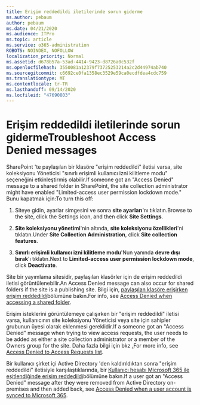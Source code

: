 ```yaml
---
title: Erişim reddedildi iletilerinde sorun giderme
ms.author: pebaum
author: pebaum
ms.date: 04/21/2020
ms.audience: ITPro
ms.topic: article
ms.service: o365-administration
ROBOTS: NOINDEX, NOFOLLOW
localization_priority: Normal
ms.assetid: d678b57a-53ad-4414-9423-d8726a0c532f
ms.openlocfilehash: 3550081a12379f73725253214a2c2d44974ab740
ms.sourcegitcommit: c6692ce0fa1358ec3529e59ca0ecdfdea4cdc759
ms.translationtype: MT
ms.contentlocale: tr-TR
ms.lasthandoff: 09/14/2020
ms.locfileid: "47690803"
---
```

# <a name="troubleshoot-access-denied-messages"></a><span data-ttu-id="d7e20-102">Erişim reddedildi iletilerinde sorun giderme</span><span class="sxs-lookup"><span data-stu-id="d7e20-102">Troubleshoot Access Denied messages</span></span>

<span data-ttu-id="d7e20-103">SharePoint 'te paylaşılan bir klasöre "erişim reddedildi" iletisi varsa, site koleksiyonu Yöneticisi "sınırlı erişimli kullanıcı izni kilitleme modu" seçeneğini etkinleştirmiş olabilir.</span><span class="sxs-lookup"><span data-stu-id="d7e20-103">If someone got an "Access Denied" message to a shared folder in SharePoint, the site collection administrator might have enabled "Limited-access user permission lockdown mode."</span></span> <span data-ttu-id="d7e20-104">Bunu kapatmak için:</span><span class="sxs-lookup"><span data-stu-id="d7e20-104">To turn this off:</span></span> 
  
1. <span data-ttu-id="d7e20-105">Siteye gidin, ayarlar simgesini ve sonra **site ayarları**'nı tıklatın.</span><span class="sxs-lookup"><span data-stu-id="d7e20-105">Browse to the site, click the Settings icon, and then click **Site Settings**.</span></span>
    
2. <span data-ttu-id="d7e20-106">**Site koleksiyonu yönetimi**'nin altında, **site koleksiyonu özellikleri**'ni tıklatın.</span><span class="sxs-lookup"><span data-stu-id="d7e20-106">Under **Site Collection Administration**, click **Site collection features**.</span></span>
    
3. <span data-ttu-id="d7e20-107">**Sınırlı erişimli kullanıcı izni kilitleme modu**'Nun yanında **devre dışı bırak**'ı tıklatın.</span><span class="sxs-lookup"><span data-stu-id="d7e20-107">Next to **Limited-access user permission lockdown mode**, click **Deactivate**.</span></span>
    
<span data-ttu-id="d7e20-108">Site bir yayımlama sitesidir, paylaşılan klasörler için de erişim reddedildi iletisi görüntülenebilir.</span><span class="sxs-lookup"><span data-stu-id="d7e20-108">An Access Denied message can also occur for shared folders if the site is a publishing site.</span></span> <span data-ttu-id="d7e20-109">Bilgi için, [paylaşılan klasöre erişirken erişim reddedildi](https://go.microsoft.com/fwlink/?linkid=2004317)bölümüne bakın.</span><span class="sxs-lookup"><span data-stu-id="d7e20-109">For info, see [Access Denied when accessing a shared folder](https://go.microsoft.com/fwlink/?linkid=2004317).</span></span>
  
<span data-ttu-id="d7e20-110">Erişim isteklerini görüntülemeye çalışırken bir "erişim reddedildi" iletisi varsa, kullanıcının site koleksiyonu Yöneticisi veya site için sahipler grubunun üyesi olarak eklenmesi gereklidir.</span><span class="sxs-lookup"><span data-stu-id="d7e20-110">If a someone got an "Access Denied" message when trying to view access requests, the user needs to be added as either a site collection administrator or a member of the Owners group for the site.</span></span> <span data-ttu-id="d7e20-111">Daha fazla bilgi için bkz [.](https://go.microsoft.com/fwlink/?linkid=2004220)</span><span class="sxs-lookup"><span data-stu-id="d7e20-111">For more info, see [Access Denied to Access Requests list](https://go.microsoft.com/fwlink/?linkid=2004220).</span></span>
  
<span data-ttu-id="d7e20-112">Bir kullanıcı şirket içi Active Directory 'den kaldırıldıktan sonra "erişim reddedildi" iletisiyle karşılaştıklarında, bir [Kullanıcı hesabı Microsoft 365 ile eşitlendiğinde erişim reddedildi](https://go.microsoft.com/fwlink/?linkid=2004318)bölümüne bakın.</span><span class="sxs-lookup"><span data-stu-id="d7e20-112">If a user got an "Access Denied" message after they were removed from Active Directory on-premises and then added back, see [Access Denied when a user account is synced to Microsoft 365](https://go.microsoft.com/fwlink/?linkid=2004318).</span></span>
  

